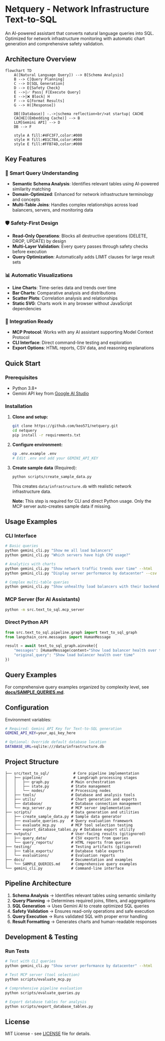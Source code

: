 # Netquery - Network Infrastructure Text-to-SQL

An AI-powered assistant that converts natural language queries into SQL. Optimized for network infrastructure monitoring with automatic chart generation and comprehensive safety validation.

## Architecture Overview

```mermaid
flowchart TD
    A([Natural Language Query]) --> B[Schema Analysis]
    B --> C[Query Planning] 
    C --> D[SQL Generation]
    D --> E{Safety Check}
    E -->|✅ Pass| F[Execute Query]
    E -->|❌ Block| H
    F --> G[Format Results]
    G --> H([Response])
    
    DB[(Database)] -.->|schema reflection<br/>at startup| CACHE
    CACHE[(Embedding Cache)] --> B
    LLM[Gemini API] --> D
    DB --> F
    
    style A fill:#4FC3F7,color:#000
    style H fill:#81C784,color:#000
    style E fill:#FFB74D,color:#000
```

## Key Features

### 🎯 **Smart Query Understanding**
- **Semantic Schema Analysis**: Identifies relevant tables using AI-powered similarity matching
- **Domain-Optimized**: Enhanced for network infrastructure terminology and concepts
- **Multi-Table Joins**: Handles complex relationships across load balancers, servers, and monitoring data

### 🛡️ **Safety-First Design**
- **Read-Only Operations**: Blocks all destructive operations (DELETE, DROP, UPDATE) by design
- **Multi-Layer Validation**: Every query passes through safety checks before execution
- **Query Optimization**: Automatically adds LIMIT clauses for large result sets

### 📊 **Automatic Visualizations**
- **Line Charts**: Time-series data and trends over time
- **Bar Charts**: Comparative analysis and distributions
- **Scatter Plots**: Correlation analysis and relationships
- **Static SVG**: Charts work in any browser without JavaScript dependencies

### 🔌 **Integration Ready**
- **MCP Protocol**: Works with any AI assistant supporting Model Context Protocol
- **CLI Interface**: Direct command-line testing and exploration
- **Export Options**: HTML reports, CSV data, and reasoning explanations

## Quick Start

### Prerequisites
- Python 3.8+
- Gemini API key from [Google AI Studio](https://aistudio.google.com/)

### Installation

1. **Clone and setup:**
   ```bash
   git clone https://github.com/keo571/netquery.git
   cd netquery
   pip install -r requirements.txt
   ```

2. **Configure environment:**
   ```bash
   cp .env.example .env
   # Edit .env and add your GEMINI_API_KEY
   ```

3. **Create sample data** (Required):
   ```bash
   python scripts/create_sample_data.py
   ```
   This creates `data/infrastructure.db` with realistic network infrastructure data.
   
   **Note:** This step is required for CLI and direct Python usage. Only the MCP server auto-creates sample data if missing.

## Usage Examples

### CLI Interface
```bash
# Basic queries
python gemini_cli.py "Show me all load balancers"
python gemini_cli.py "Which servers have high CPU usage?"

# Analytics with charts
python gemini_cli.py "Show network traffic trends over time" --html
python gemini_cli.py "Display server performance by datacenter" --csv

# Complex multi-table queries  
python gemini_cli.py "Show unhealthy load balancers with their backend servers" --explain
```

### MCP Server (for AI Assistants)
```bash
python -m src.text_to_sql.mcp_server
```

### Direct Python API
```python
from src.text_to_sql.pipeline.graph import text_to_sql_graph
from langchain_core.messages import HumanMessage

result = await text_to_sql_graph.ainvoke({
    "messages": [HumanMessage(content="Show load balancer health over time")],
    "original_query": "Show load balancer health over time"
})
```

## Query Examples

For comprehensive query examples organized by complexity level, see **[docs/SAMPLE_QUERIES.md](docs/SAMPLE_QUERIES.md)**.

## Configuration

Environment variables:

```bash
# Required: Gemini API Key for Text-to-SQL generation
GEMINI_API_KEY=your_api_key_here

# Optional: Override default database location
DATABASE_URL=sqlite:///data/infrastructure.db
```

## Project Structure

```
├── src/text_to_sql/           # Core pipeline implementation
│   ├── pipeline/              # LangGraph processing stages
│   │   ├── graph.py          # Main orchestration
│   │   ├── state.py          # State management  
│   │   └── nodes/            # Processing nodes
│   ├── tools/                # Database and analysis tools
│   ├── utils/                # Chart generation and exports
│   ├── database/             # Database connection management
│   └── mcp_server.py         # MCP server implementation
├── scripts/                  # Data generation and utilities
│   ├── create_sample_data.py # Sample data generator
│   ├── evaluate_queries.py   # Query evaluation framework
│   ├── evaluate_mcp.py       # MCP tool selection testing
│   └── export_database_tables.py # Database export utility
├── outputs/                  # User-facing results (gitignored)
│   ├── query_data/           # CSV exports from queries
│   └── query_reports/        # HTML reports from queries  
├── testing/                  # Testing artifacts (gitignored)
│   ├── table_exports/        # Database table exports
│   └── evaluations/          # Evaluation reports
├── docs/                     # Documentation and examples
│   └── SAMPLE_QUERIES.md     # Comprehensive query examples
└── gemini_cli.py             # Command-line interface
```

## Pipeline Architecture

1. **Schema Analysis** → Identifies relevant tables using semantic similarity
2. **Query Planning** → Determines required joins, filters, and aggregations
3. **SQL Generation** → Uses Gemini AI to create optimized SQL queries
4. **Safety Validation** → Ensures read-only operations and safe execution
5. **Query Execution** → Runs validated SQL with proper error handling
6. **Result Formatting** → Generates charts and human-readable responses

## Development & Testing

### Run Tests
```bash
# Test with CLI queries
python gemini_cli.py "Show server performance by datacenter" --html

# Test MCP server (tool selection)
python scripts/evaluate_mcp.py

# Comprehensive pipeline evaluation
python scripts/evaluate_queries.py

# Export database tables for analysis  
python scripts/export_database_tables.py
```

## License

MIT License - see [LICENSE](LICENSE) file for details.